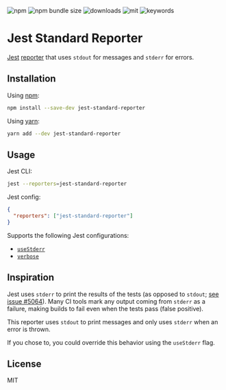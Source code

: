 ![npm](https://img.shields.io/npm/v/jest-standard-reporter.svg?style=flat-square)
![npm bundle size](https://img.shields.io/bundlephobia/minzip/jest-standard-reporter.svg?style=flat-square)
![downloads](https://img.shields.io/npm/dm/jest-standard-reporter.svg?style=flat-square)
![mit](https://img.shields.io/github/license/chrisgalvan/jest-standard-reporter?style=flat-square)
![keywords](https://img.shields.io/github/package-json/keywords/chrisgalvan/jest-standard-reporter?style=flat-square)

# Jest Standard Reporter

[Jest](https://jestjs.io/) [reporter](https://jestjs.io/docs/en/configuration#reporters-arraymodulename--modulename-options)
that uses `stdout` for messages and `stderr` for errors.

## Installation

Using [npm](https://www.npmjs.com/):

```sh
npm install --save-dev jest-standard-reporter
```

Using [yarn](https://yarnpkg.com/):

```sh
yarn add --dev jest-standard-reporter
```

## Usage

Jest CLI:

```sh
jest --reporters=jest-standard-reporter
```

Jest config:

```json
{
  "reporters": ["jest-standard-reporter"]
}
```

Supports the following Jest configurations:

- [`useStderr`](https://jestjs.io/docs/en/cli#usestderr)
- [`verbose`](https://jestjs.io/docs/en/cli#verbose)

## Inspiration

Jest uses `stderr` to print the results of the tests (as opposed to `stdout`; [see issue #5064](https://github.com/facebook/jest/issues/5064)). Many CI tools mark any output coming from `stderr` as a failure, making builds to fail even when the tests pass (false positive).

This reporter uses `stdout` to print messages and only uses `stderr` when an error is thrown.

If you chose to, you could override this behavior using the `useStderr` flag.

## License

MIT
